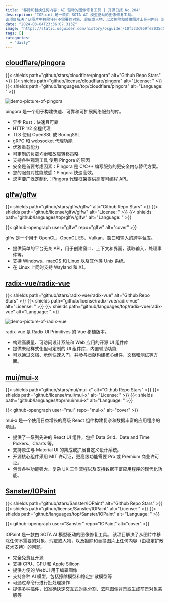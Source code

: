 ```yaml
---
title: "移除和替换任何内容：AI 驱动的图像修复工具 | 开源日报 No.204"
description: "IOPaint 是一款由 SOTA AI 模型驱动的图像修复工具。
该项目解决了从图片中移除任何不需要的对象、瑕疵或人物，以及擦除和替换图片上任何内容（由稳定扩散技术支持）的问题。"
date: "2024-03-04T23:36:07.313Z"
image: "https://static.osguider.com/history/osguider/10f323c969fe2035d010f95444613a8c.png"
tags: []
categories:
  - "daily"
---
```


## [cloudflare/pingora](https://github.com/cloudflare/pingora)

{{< shields path="github/stars/cloudflare/pingora" alt="Github Repo Stars" >}} {{< shields path="github/license/cloudflare/pingora" alt="License: " >}} {{< shields path="github/languages/top/cloudflare/pingora" alt="Language: " >}}

![demo-picture-of-pingora](https://static.osguider.com/subject/github/cloudflare/pingora/53820cb3edf1f64bb7634fbdbb8a701a.png)

pingora 是一个用于构建快速、可靠和可扩展网络服务的库。

- 异步 Rust：快速且可靠
- HTTP 1/2 全程代理
- TLS 使用 OpenSSL 或 BoringSSL
- gRPC 和 websocket 代理功能
- 优雅重载能力
- 可定制的负载均衡和故障转移策略
- 支持各种观测工具
使用 Pingora 的原因
- 安全是首要考虑因素：Pingora 是 C/C++ 编写服务的更安全内存替代方案。
- 您的服务对性能敏感：Pingora 快速高效。
- 您需要广泛定制化：Pingora 代理框架提供高度可编程 API。
  
## [glfw/glfw](https://github.com/glfw/glfw)

{{< shields path="github/stars/glfw/glfw" alt="Github Repo Stars" >}} {{< shields path="github/license/glfw/glfw" alt="License: " >}} {{< shields path="github/languages/top/glfw/glfw" alt="Language: " >}}

{{< github-opengraph user="glfw" repo="glfw" alt="cover" >}}

glfw 是一个用于 OpenGL、OpenGL ES、Vulkan、窗口和输入的跨平台库。

- 提供简单的平台无关 API，用于创建窗口、上下文和界面，读取输入，处理事件等。
- 支持 Windows、macOS 和 Linux 以及其他类 Unix 系统。
- 在 Linux 上同时支持 Wayland 和 X1。
  
## [radix-vue/radix-vue](https://github.com/radix-vue/radix-vue)

{{< shields path="github/stars/radix-vue/radix-vue" alt="Github Repo Stars" >}} {{< shields path="github/license/radix-vue/radix-vue" alt="License: " >}} {{< shields path="github/languages/top/radix-vue/radix-vue" alt="Language: " >}}

![demo-picture-of-radix-vue](https://static.osguider.com/subject/github/radix-vue/radix-vue/f436bcaecfb4cd60dc0d26b4b25a7177.png)

radix-vue 是 Radix UI Primitives 的 Vue 移植版本。

- 构建高质量、可访问设计系统和 Web 应用的开源 UI 组件库
- 提供未经样式化但可定制的 UI 组件库，内置辅助功能
- 可以通过文档、示例快速入门，并参与贡献构建核心组件、文档和测试等方面。
  
## [mui/mui-x](https://github.com/mui/mui-x)

{{< shields path="github/stars/mui/mui-x" alt="Github Repo Stars" >}} {{< shields path="github/license/mui/mui-x" alt="License: " >}} {{< shields path="github/languages/top/mui/mui-x" alt="Language: " >}}

{{< github-opengraph user="mui" repo="mui-x" alt="cover" >}}

mui-x 是一个使用日益增长的高级 React 组件构建复杂和数据丰富的应用程序的项目。

- 提供了一系列先进的 React UI 组件，包括 Data Grid、Date and Time Pickers、Charts 等。
- 支持原生与 Material UI 的集成或扩展自定义设计系统。
- 开源核心组件采用 MIT 许可证，更高级功能需要 Pro 或 Premium 商业许可证。
- 包含各种功能强大、复杂 UX 工作流程以及支持数据丰富应用程序的现代化功能。
  
## [Sanster/IOPaint](https://github.com/Sanster/IOPaint)

{{< shields path="github/stars/Sanster/IOPaint" alt="Github Repo Stars" >}} {{< shields path="github/license/Sanster/IOPaint" alt="License: " >}} {{< shields path="github/languages/top/Sanster/IOPaint" alt="Language: " >}}

{{< github-opengraph user="Sanster" repo="IOPaint" alt="cover" >}}

IOPaint 是一款由 SOTA AI 模型驱动的图像修复工具。
该项目解决了从图片中移除任何不需要的对象、瑕疵或人物，以及擦除和替换图片上任何内容（由稳定扩散技术支持）的问题。

- 完全免费且开源
- 支持 CPU、GPU 和 Apple Silicon
- 提供方便的 WebUI 用于编辑图像
- 支持各种 AI 模型，包括擦除模型和稳定扩散模型等
- 可通过命令行进行批处理操作
- 提供多种插件，如准确快速交互式对象分割、去除图像背景或生成前景对象蒙版等
  

